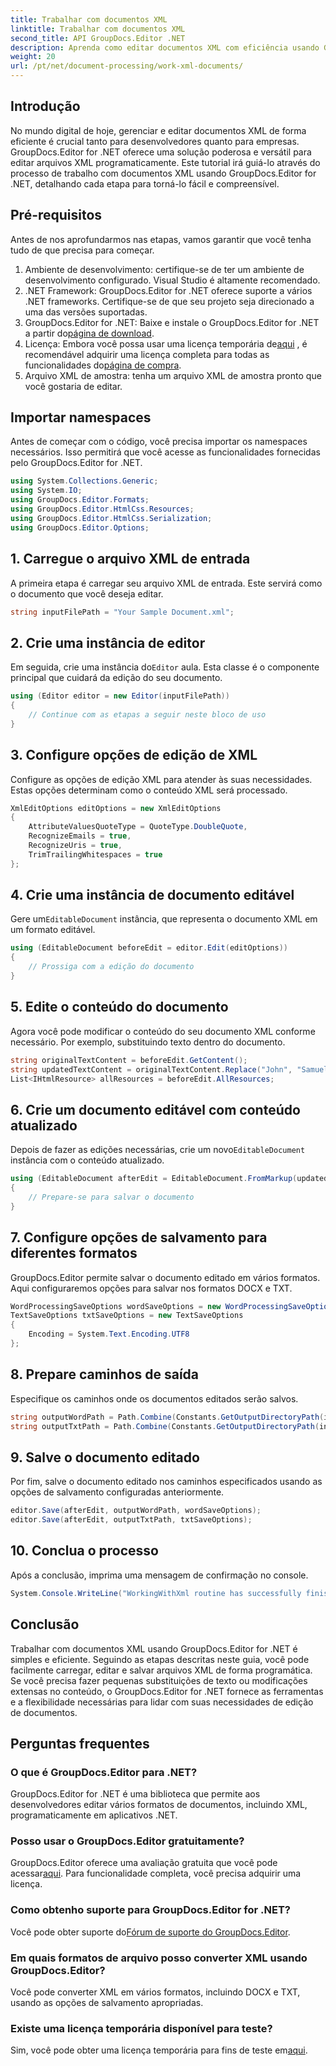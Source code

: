 ```yaml
---
title: Trabalhar com documentos XML
linktitle: Trabalhar com documentos XML
second_title: API GroupDocs.Editor .NET
description: Aprenda como editar documentos XML com eficiência usando GroupDocs.Editor for .NET com nosso guia passo a passo, cobrindo todas as etapas e opções essenciais.
weight: 20
url: /pt/net/document-processing/work-xml-documents/
---
```

## Introdução
No mundo digital de hoje, gerenciar e editar documentos XML de forma eficiente é crucial tanto para desenvolvedores quanto para empresas. GroupDocs.Editor for .NET oferece uma solução poderosa e versátil para editar arquivos XML programaticamente. Este tutorial irá guiá-lo através do processo de trabalho com documentos XML usando GroupDocs.Editor for .NET, detalhando cada etapa para torná-lo fácil e compreensível.
## Pré-requisitos
Antes de nos aprofundarmos nas etapas, vamos garantir que você tenha tudo de que precisa para começar.
1. Ambiente de desenvolvimento: certifique-se de ter um ambiente de desenvolvimento configurado. Visual Studio é altamente recomendado.
2. .NET Framework: GroupDocs.Editor for .NET oferece suporte a vários .NET frameworks. Certifique-se de que seu projeto seja direcionado a uma das versões suportadas.
3.  GroupDocs.Editor for .NET: Baixe e instale o GroupDocs.Editor for .NET a partir do[página de download](https://releases.groupdocs.com/editor/net/).
4.  Licença: Embora você possa usar uma licença temporária de[aqui](https://purchase.groupdocs.com/temporary-license/) , é recomendável adquirir uma licença completa para todas as funcionalidades do[página de compra](https://purchase.groupdocs.com/buy).
5. Arquivo XML de amostra: tenha um arquivo XML de amostra pronto que você gostaria de editar.
## Importar namespaces
Antes de começar com o código, você precisa importar os namespaces necessários. Isso permitirá que você acesse as funcionalidades fornecidas pelo GroupDocs.Editor for .NET.
```csharp
using System.Collections.Generic;
using System.IO;
using GroupDocs.Editor.Formats;
using GroupDocs.Editor.HtmlCss.Resources;
using GroupDocs.Editor.HtmlCss.Serialization;
using GroupDocs.Editor.Options;
```
## 1. Carregue o arquivo XML de entrada
A primeira etapa é carregar seu arquivo XML de entrada. Este servirá como o documento que você deseja editar.
```csharp
string inputFilePath = "Your Sample Document.xml";
```
## 2. Crie uma instância de editor
 Em seguida, crie uma instância do`Editor` aula. Esta classe é o componente principal que cuidará da edição do seu documento.
```csharp
using (Editor editor = new Editor(inputFilePath))
{
    // Continue com as etapas a seguir neste bloco de uso
}
```
## 3. Configure opções de edição de XML
Configure as opções de edição XML para atender às suas necessidades. Estas opções determinam como o conteúdo XML será processado.
```csharp
XmlEditOptions editOptions = new XmlEditOptions
{
    AttributeValuesQuoteType = QuoteType.DoubleQuote,
    RecognizeEmails = true,
    RecognizeUris = true,
    TrimTrailingWhitespaces = true
};
```
## 4. Crie uma instância de documento editável
 Gere um`EditableDocument` instância, que representa o documento XML em um formato editável.
```csharp
using (EditableDocument beforeEdit = editor.Edit(editOptions))
{
    // Prossiga com a edição do documento
}
```
## 5. Edite o conteúdo do documento
Agora você pode modificar o conteúdo do seu documento XML conforme necessário. Por exemplo, substituindo texto dentro do documento.
```csharp
string originalTextContent = beforeEdit.GetContent();
string updatedTextContent = originalTextContent.Replace("John", "Samuel");
List<IHtmlResource> allResources = beforeEdit.AllResources;
```
## 6. Crie um documento editável com conteúdo atualizado
 Depois de fazer as edições necessárias, crie um novo`EditableDocument` instância com o conteúdo atualizado.
```csharp
using (EditableDocument afterEdit = EditableDocument.FromMarkup(updatedTextContent, allResources))
{
    // Prepare-se para salvar o documento
}
```
## 7. Configure opções de salvamento para diferentes formatos
GroupDocs.Editor permite salvar o documento editado em vários formatos. Aqui configuraremos opções para salvar nos formatos DOCX e TXT.
```csharp
WordProcessingSaveOptions wordSaveOptions = new WordProcessingSaveOptions(WordProcessingFormats.Docx);
TextSaveOptions txtSaveOptions = new TextSaveOptions
{
    Encoding = System.Text.Encoding.UTF8
};
```
## 8. Prepare caminhos de saída
Especifique os caminhos onde os documentos editados serão salvos.
```csharp
string outputWordPath = Path.Combine(Constants.GetOutputDirectoryPath(inputFilePath), Path.GetFileNameWithoutExtension(inputFilePath) + ".docx");
string outputTxtPath = Path.Combine(Constants.GetOutputDirectoryPath(inputFilePath), Path.GetFileNameWithoutExtension(inputFilePath) + ".txt");
```
## 9. Salve o documento editado
Por fim, salve o documento editado nos caminhos especificados usando as opções de salvamento configuradas anteriormente.
```csharp
editor.Save(afterEdit, outputWordPath, wordSaveOptions);
editor.Save(afterEdit, outputTxtPath, txtSaveOptions);
```
## 10. Conclua o processo
Após a conclusão, imprima uma mensagem de confirmação no console.
```csharp
System.Console.WriteLine("WorkingWithXml routine has successfully finished");
```
## Conclusão
Trabalhar com documentos XML usando GroupDocs.Editor for .NET é simples e eficiente. Seguindo as etapas descritas neste guia, você pode facilmente carregar, editar e salvar arquivos XML de forma programática. Se você precisa fazer pequenas substituições de texto ou modificações extensas no conteúdo, o GroupDocs.Editor for .NET fornece as ferramentas e a flexibilidade necessárias para lidar com suas necessidades de edição de documentos.
## Perguntas frequentes
### O que é GroupDocs.Editor para .NET?
GroupDocs.Editor for .NET é uma biblioteca que permite aos desenvolvedores editar vários formatos de documentos, incluindo XML, programaticamente em aplicativos .NET.
### Posso usar o GroupDocs.Editor gratuitamente?
 GroupDocs.Editor oferece uma avaliação gratuita que você pode acessar[aqui](https://releases.groupdocs.com/). Para funcionalidade completa, você precisa adquirir uma licença.
### Como obtenho suporte para GroupDocs.Editor for .NET?
 Você pode obter suporte do[Fórum de suporte do GroupDocs.Editor](https://forum.groupdocs.com/c/editor/20).
### Em quais formatos de arquivo posso converter XML usando GroupDocs.Editor?
Você pode converter XML em vários formatos, incluindo DOCX e TXT, usando as opções de salvamento apropriadas.
### Existe uma licença temporária disponível para teste?
 Sim, você pode obter uma licença temporária para fins de teste em[aqui](https://purchase.groupdocs.com/temporary-license/).